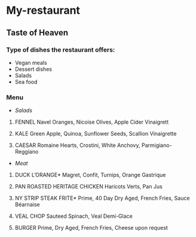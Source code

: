 # My-restaurant
## Taste of Heaven

### Type of dishes the restaurant offers:
- Vegan meals
- Dessert dishes
- Salads
- Sea food

### Menu
- *Salads* 
1. FENNEL
Navel Oranges, Nicoise Olives, Apple Cider Vinaigrett

2. KALE
Green Apple, Quinoa, Sunflower Seeds, Scallion Vinaigrette

3. CAESAR
Romaine Hearts, Crostini, White Anchovy, Parmigiano-Reggiano

- *Meat*
1. DUCK L’ORANGE*
Magret, Confit, Turnips, Orange Gastrique

2. PAN ROASTED HERITAGE CHICKEN
Haricots Verts, Pan Jus

3. NY STRIP STEAK FRITE*
Prime, 40 Day Dry Aged, French Fries, Sauce Béarnaise

4. VEAL CHOP
Sauteed Spinach, Veal Demi-Glace

5. BURGER
Prime, Dry Aged, French Fries, Cheese upon request
